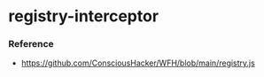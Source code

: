 registry-interceptor
====================
### Reference
- https://github.com/ConsciousHacker/WFH/blob/main/registry.js
